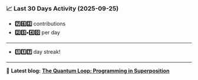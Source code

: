 <!--START_STATS-->
### 📈 Last 30 Days Activity (2025-09-25)  
- **7️⃣6️⃣2️⃣** contributions  
- **2️⃣5️⃣•4️⃣0️⃣** per day
---
- **1️⃣1️⃣7️⃣** day streak!
---
📝 **Latest blog:** [**The Quantum Loop: Programming in Superposition**](https://andriak.com/blog/quantum-loop)
<!--END_STATS-->

